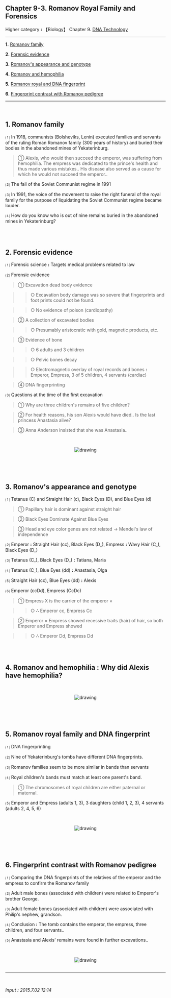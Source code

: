 ## **Chapter 9-3.** **Romanov Royal Family and Forensics**

Higher category **:** 【Biology】 Chapter 9. [DNA Technology](https://jb243.github.io/pages/77) 

---

**1.** [Romanov family](#1-romanov-family)

**2.** [Forensic evidence](#2-forensic-evidence)

**3.** [Romanov's appearance and genotype](#3-romanov-s-appearance-and-genotype)

**4.** [Romanov and hemophilia](#4-romanov-and-hemophilia-why-did-alexis-have-hemophilia)

**5.** [Romanov royal and DNA fingerprint](#5-romanov-royal-and-dna-fingerprint)

**6.** [Fingerprint contrast with Romanov pedigree](#6-fingerprint-contrast-woth-romanov-pedigree)

---

<br>

## **1\. Romanov family**

⑴ In 1918, communists (Bolsheviks, Lenin) executed families and servants of the ruling Roman Romanov family (300 years of history) and buried their bodies in the abandoned mines of Yekaterinburg.

> ① Alexis, who would then succeed the emperor, was suffering from hemophilia. The empress was dedicated to the prince's health and thus made various mistakes.. His disease also served as a cause for which he would not succeed the emperor..

⑵ The fall of the Soviet Communist regime in 1991

⑶ In 1991, the voice of the movement to raise the right funeral of the royal family for the purpose of liquidating the Soviet Communist regime became louder.

⑷ How do you know who is out of nine remains buried in the abandoned mines in Yekaterinburg?

<br>

<br>

## **2\. Forensic evidence**

⑴ Forensic science **:** Targets medical problems related to law 

⑵ Forensic evidence

> ① Excavation dead body evidence

>> ○ Excavation body damage was so severe that fingerprints and foot prints could not be found.

>> ○ No evidence of poison (cardiopathy)

> ② A collection of excavated bodies

>> ○ Presumably aristocratic with gold, magnetic products, etc.

> ③ Evidence of bone

>> ○ 6 adults and 3 children

>> ○ Pelvic bones decay

>> ○ Electromagnetic overlay of royal records and bones **:** Emperor, Empress, 3 of 5 children, 4 servants (cardiac)

> ④ DNA fingerprinting

⑶ Questions at the time of the first excavation

> ① Why are three children's remains of five children?

> ② For health reasons, his son Alexis would have died.. Is the last princess Anastasia alive?

> ③ Anna Anderson insisted that she was Anastasia..

<br><center><img src="https://img1.daumcdn.net/thumb/R1280x0/?scode=mtistory2&fname=https://blog.kakaocdn.net/dn/BF2AO/btrzYFaP0x6/DKjX1EGuuSvXyjY5gQS0L0/img.jpg" alt="drawing" /></center><br>

<br>

<br>

## **3\. Romanov's appearance and genotype**

⑴ Tetanus (C) and Straight Hair (c), Black Eyes (D), and Blue Eyes (d)

> ① Papillary hair is dominant against straight hair

> ② Black Eyes Dominate Against Blue Eyes

> ③ Head and eye color genes are not related → Mendel's law of independence

⑵ Emperor **:** Straight Hair (cc), Black Eyes (D\_), Empress **:** Wavy Hair (C\_), Black Eyes (D\_)

⑶ Tetanus (C\_), Black Eyes (D\_) **:** Tatiana, Maria

⑷ Tetanus (C\_), Blue Eyes (dd) **:** Anastasia, Olga

⑸ Straight Hair (cc), Blue Eyes (dd) **:** Alexis

⑹ Emperor (ccDd), Empress (CcDc)

> ① Empress X is the carrier of the emperor ×

>> ○ **∴** Emperor cc, Empress Cc

> ② Emperor × Empress showed recessive traits (hair) of hair, so both Emperor and Empress showed

>> ○ **∴** Emperor Dd, Empress Dd

<br>

<br>

## **4\. Romanov and hemophilia : Why did Alexis have hemophilia?**

<br><center><img src="https://img1.daumcdn.net/thumb/R1280x0/?scode=mtistory2&fname=https://blog.kakaocdn.net/dn/bQ56pA/btrzY0kOjXj/xjlMnkPHfOkshHkYaxfb1K/img.png" alt="drawing" /></center><br>

<br>

<br>

## **5\. Romanov royal family and DNA fingerprint**

⑴ DNA fingerprinting

⑵ Nine of Yekaterinburg's tombs have different DNA fingerprints.

⑶ Romanov families seem to be more similar in bands than servants

⑷ Royal children's bands must match at least one parent's band.

> ① The chromosomes of royal children are either paternal or maternal.

⑸ Emperor and Empress (adults 1, 3), 3 daughters (child 1, 2, 3), 4 servants (adults 2, 4, 5, 6)

<br><center><img src="https://img1.daumcdn.net/thumb/R1280x0/?scode=mtistory2&fname=https://blog.kakaocdn.net/dn/cM1cSX/btrzUAm9d5x/V6uYmCAbDCr75mUDIGcakk/img.png" alt="drawing" /></center><br>

<br>

<br>

## **6\. Fingerprint contrast with Romanov pedigree**

⑴ Comparing the DNA fingerprints of the relatives of the emperor and the empress to confirm the Romanov family

⑵ Adult male bones (associated with children) were related to Emperor's brother George.

⑶ Adult female bones (associated with children) were associated with Philip's nephew, grandson.

⑷ Conclusion **:** The tomb contains the emperor, the empress, three children, and four servants..

⑸ Anastasia and Alexis' remains were found in further excavations..

<br><center><img src="https://img1.daumcdn.net/thumb/R1280x0/?scode=mtistory2&fname=https://blog.kakaocdn.net/dn/6tMvq/btrz34mcCAw/3HFKld7grIfpYKoTk8eA61/img.jpg" alt="drawing" /></center><br>

---

<br>

*Input **:** 2015.7.02 12:14*
